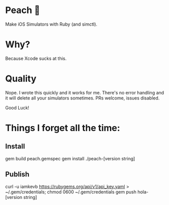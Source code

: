 # Peach 🍑
Make iOS Simulators with Ruby (and simctl).

# Why?
Because Xcode sucks at this.

# Quality
Nope. I wrote this quickly and it works for me. There's no error handling and it will delete all your simulators sometimes. PRs welcome, issues disabled.

Good Luck!


# Things I forget all the time:

## Install

gem build peach.gemspec
gem install ./peach-[version string]

## Publish

curl -u iamkevb https://rubygems.org/api/v1/api_key.yaml > ~/.gem/credentials; chmod 0600 ~/.gem/credentials
gem push hola-[version string]
